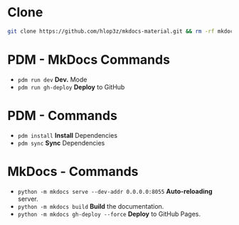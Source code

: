 # Clone

```sh
git clone https://github.com/hlop3z/mkdocs-material.git && rm -rf mkdocs-material/.git
```

# PDM - MkDocs Commands

- `pdm run dev` **Dev.** Mode
- `pdm run gh-deploy` **Deploy** to GitHub

# PDM - Commands

- `pdm install` **Install** Dependencies
- `pdm sync` **Sync** Dependencies

# MkDocs - Commands

- `python -m mkdocs serve --dev-addr 0.0.0.0:8055` **Auto-reloading** server.
- `python -m mkdocs build` **Build** the documentation.
- `python -m mkdocs gh-deploy --force` **Deploy** to GitHub Pages.
